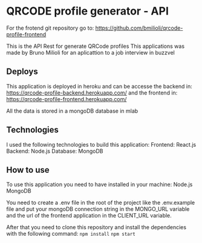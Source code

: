 # QRCODE profile generator - API

For the frotend git repository go to: https://github.com/bmilioli/qrcode-profile-frontend

This is the API Rest for generate QRCode profiles
This applications was made by Bruno Milioli for an aplicattion to a job interview in buzzvel

## Deploys

This application is deployed in heroku and can be accesse the backend in: https://qrcode-profile-backend.herokuapp.com/
and the frontend in: https://qrcode-profile-frontend.herokuapp.com/

All the data is stored in a mongoDB database in mlab

## Technologies

I used the following technologies to build this application:
Frontend: React.js
Backend: Node.js
Database: MongoDB

## How to use

To use this application you need to have installed in your machine:
Node.js
MongoDB

You need to create a .env file in the root of the project like the .env.example file and put your mongoDB connection string in the MONGO_URL variable and
the url of the frontend application in the CLIENT_URL variable.

After that you need to clone this repository and install the dependencies with the following command:
`npm install`
`npm start`
